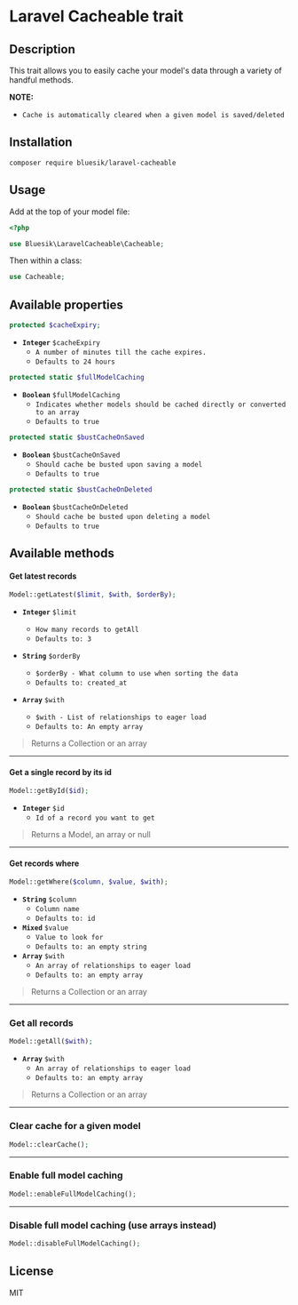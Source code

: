 # Laravel Cacheable trait

## Description

This trait allows you to easily cache your model's data through a variety of handful methods.

**NOTE:** 

- `Cache is automatically cleared when a given model is saved/deleted`

## Installation

```
composer require bluesik/laravel-cacheable
```

## Usage

Add at the top of your model file:

```php
<?php

use Bluesik\LaravelCacheable\Cacheable;
```

Then within a class:

```php
use Cacheable;
```

## Available properties

```php
protected $cacheExpiry;
```

- **`Integer`** `$cacheExpiry`
	- `A number of minutes till the cache expires.`
	- `Defaults to 24 hours`

```php
protected static $fullModelCaching
```
- **`Boolean`** `$fullModelCaching`
	- `Indicates whether models should be cached directly or converted to an array`
	- `Defaults to true`

```php
protected static $bustCacheOnSaved
```

- **`Boolean`** `$bustCacheOnSaved`
    - `Should cache be busted upon saving a model`
    - `Defaults to true`

```php
protected static $bustCacheOnDeleted
```

- **`Boolean`** `$bustCacheOnDeleted`
    - `Should cache be busted upon deleting a model`
    - `Defaults to true`



## Available methods

#### Get latest records

```php
Model::getLatest($limit, $with, $orderBy);
```

- **`Integer`** `$limit`
  - `How many records to getAll`
  - `Defaults to: 3`

- **`String`** `$orderBy`
  - `$orderBy - What column to use when sorting the data`
  - `Defaults to: created_at`

- **`Array`** `$with`
  - `$with - List of relationships to eager load`
  - `Defaults to: An empty array`


> Returns a Collection or an array

---

#### Get a single record by its id

```php
Model::getById($id);
```


- **`Integer`** `$id`
  - `Id of a record you want to get`

> Returns a Model, an array or null

---

#### Get records where

```php
Model::getWhere($column, $value, $with);
```

- **`String`** `$column`
  - `Column name`
  - `Defaults to: id`
- **`Mixed`** `$value`
  - `Value to look for`
  - `Defaults to: an empty string`
- **`Array`** `$with`
  - `An array of relationships to eager load`
  - `Defaults to: an empty array` 
  
> Returns a Collection or an array

---

### Get all records

```php
Model::getAll($with);
```

- **`Array`** `$with`
  - `An array of relationships to eager load`
  - `Defaults to: an empty array` 

> Returns a Collection or an array

---

### Clear cache for a given model

```php
Model::clearCache(); 
```

---

### Enable full model caching

```php
Model::enableFullModelCaching(); 
```

---

### Disable full model caching (use arrays instead)

```php
Model::disableFullModelCaching(); 
```

## License

MIT
